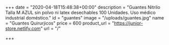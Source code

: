 +++
date = "2020-04-18T15:48:38+00:00"
description = "Guantes Nitrilo Talla M AZUL sin polvo ni latex desechables 100 Unidades. Uso médico industrial doméstico."
id = "guantes"
image = "/uploads/guantes.jpg"
name = "Guantes Quirurjicos"
price = 600
product_url = "https://junior-store.netlify.com"
url = "/"

+++
  